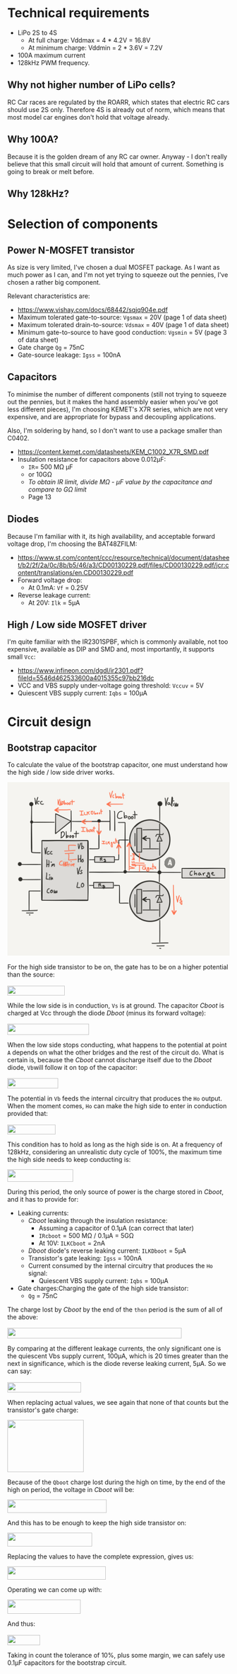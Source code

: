 # Technical requirements

* LiPo 2S to 4S
  * At full charge: Vddmax = 4 * 4.2V = 16.8V
  * At minimum charge: Vddmin = 2 * 3.6V = 7.2V
* 100A maximum current
* 128kHz PWM frequency.

## Why not higher number of LiPo cells?

RC Car races are regulated by the ROARR, which states that electric RC cars
should use 2S only. Therefore 4S is already out of norm, which means that
most model car engines don't hold that voltage already.

## Why 100A?
Because it is the golden dream of any RC car owner. Anyway - I don't really
believe that this small circuit will hold that amount of current. Something
is going to break or melt before.

## Why 128kHz?


# Selection of components

## Power N-MOSFET transistor

As size is very limited, I've chosen a dual MOSFET package. As I want as much
power as I can, and I'm not yet trying to squeeze out the pennies, I've
chosen a rather big component.

Relevant characteristics are:
* https://www.vishay.com/docs/68442/sqjq904e.pdf
* Maximum tolerated gate-to-source: ``Vgsmax`` = 20V (page 1 of data sheet)
* Maximum tolerated drain-to-source: ``Vdsmax`` = 40V (page 1 of data sheet)
* Minimum gate-to-source to have good conduction: ``Vgsmin`` = 5V (page 3 of data sheet)
* Gate charge ``Qg`` = 75nC
* Gate-source leakage: ``Igss`` = 100nA

## Capacitors
To minimise the number of different components (still not trying to squeeze out
the pennies, but it makes the hand assembly easier when you've got less different
pieces), I'm choosing KEMET's X7R series, which are not very expensive, and are
appropriate for bypass and decoupling applications.

Also, I'm soldering by hand, so I don't want to use a package smaller
than C0402.

* https://content.kemet.com/datasheets/KEM_C1002_X7R_SMD.pdf
* Insulation resistance for capacitors above 0.012µF:
  * ``IR``= 500 MΩ µF
  * or 10GΩ
  * _To obtain IR limit, divide MΩ - μF value by the capacitance and compare to GΩ limit_
  * Page 13

## Diodes
Because I'm familiar with it, its high availability, and acceptable forward
voltage drop, I'm choosing the BAT48ZFILM:

* https://www.st.com/content/ccc/resource/technical/document/datasheet/b2/2f/2a/0c/8b/b5/46/a3/CD00130229.pdf/files/CD00130229.pdf/jcr:content/translations/en.CD00130229.pdf
* Forward voltage drop:
  * At 0.1mA: ``Vf`` = 0.25V
* Reverse leakage current:
  * At 20V: ``Ilk`` = 5µA

## High / Low side MOSFET driver

I'm quite familiar with the IR2301SPBF‎, which is commonly available, not too
expensive, available as DIP and SMD and, most importantly, it supports small
``Vcc``:

* https://www.infineon.com/dgdl/ir2301.pdf?fileId=5546d462533600a4015355c97bb216dc
* VCC and VBS supply under-voltage going threshold: ``Vccuv`` = 5V
* Quiescent VBS supply current: ``Iqbs`` = 100µA

# Circuit design

## Bootstrap capacitor

To calculate the value of the bootstrap capacitor, one must understand how the
high side / low side driver works.

![Hi side / low side driver bootstrap capacitor](documentation/hi-low-side-mosfet-driver-bootsatrap-capacitor.png)

For the high side transistor to be on, the gate has to be on a higher potential
than the source:

<img src="/tex/9c1f7859541d779cdf23e6e9ec9476f0.svg?invert_in_darkmode&sanitize=true" align=middle width=130.4040243pt height=22.465723500000017pt/>

While the low side is in conduction, ``Vs`` is at ground. The capacitor _Cboot_ is
charged at Vcc through the diode _Dboot_ (minus its forward voltage):

<img src="/tex/1c7f118466370986e0d9527e9cc881e2.svg?invert_in_darkmode&sanitize=true" align=middle width=184.79564564999998pt height=24.65753399999998pt/>

When the low side stops conducting, what happens to the potential at point ``A``
depends on what the other bridges and the rest of the circuit do. What is certain is,
because the _Cboot_ cannot discharge itself due to the _Dboot_ diode, ``Vb``will
follow it on top of the capacitor:

<img src="/tex/8215727317237c45698142b5505bd60c.svg?invert_in_darkmode&sanitize=true" align=middle width=114.92940689999999pt height=22.465723500000017pt/>

The potential in ``Vb`` feeds the internal circuitry that produces the ``Ho`` output. When
the moment comes, ``Ho`` can make the high side to enter in conduction provided that:

<img src="/tex/afc232330cc5c5dfa4460bb19034e73a.svg?invert_in_darkmode&sanitize=true" align=middle width=108.98815949999998pt height=22.465723500000017pt/>

This condition has to hold as long as the high side is on. At a frequency of
128kHz, considering an unrealistic duty cycle of 100%, the maximum time the
high side needs to keep conducting is:

<img src="/tex/9a059608ed325cd4731a051bf2964b30.svg?invert_in_darkmode&sanitize=true" align=middle width=148.6416525pt height=27.77565449999998pt/>

During this period, the only source of power is the charge stored in _Cboot_, and
it has to provide for:

* Leaking currents:
  * _Cboot_ leaking through the insulation resistance:
    * Assuming a capacitor of 0.1µA (can correct that later)
    * ``IRcboot`` = 500 MΩ / 0.1µA = 5GΩ
    * At 10V: ``ILKCboot`` = 2nA
  * _Dboot_ diode's reverse leaking current: ``ILKDboot`` = 5µA
  * Transistor's gate leaking: ``Igss`` = 100nA
  * Current consumed by the internal circuitry that produces the ``Ho`` signal:
    * Quiescent VBS supply current: ``Iqbs`` = 100µA
* Gate charges:Charging the gate of the high side transistor:
  * ``Qg`` = 75nC

The charge lost by _Cboot_ by the end of the ``thon`` period is the sum of all
of the above:

<img src="/tex/ffb6f8587730dc8ee8c7fbdcb53bd4b4.svg?invert_in_darkmode&sanitize=true" align=middle width=394.56641234999995pt height=24.65753399999998pt/>

By comparing at the different leakage currents, the only significant one
is the quiescent Vbs supply current, 100µA, which is 20 times greater than the
next in significance, which is the diode reverse leaking current, 5µA. So we can
say:

<img src="/tex/85cda86e50e058ea37c3908643566118.svg?invert_in_darkmode&sanitize=true" align=middle width=166.78291409999997pt height=22.465723500000017pt/>

When replacing actual values, we see again that none of that counts but
the transistor's gate charge:

<img src="/tex/1d9e2cfb6fc5e546a1ffbbf6f3e7ecd5.svg?invert_in_darkmode&sanitize=true" align=middle width=172.6612305pt height=118.35616649999997pt/>

Because of the ``Qboot`` charge lost during the high on time, by the
end of the high on period, the voltage in _Cboot_ will be:

<img src="/tex/89114e2052e6a2db2ea4c7f831e56423.svg?invert_in_darkmode&sanitize=true" align=middle width=224.51557259999998pt height=30.392597399999985pt/>

And this has to be enough to keep the high side transistor on:

<img src="/tex/d6b37b831ebe17b56c87ed2b7ceefd6a.svg?invert_in_darkmode&sanitize=true" align=middle width=191.68589384999999pt height=30.392597399999985pt/>

Replacing the values to have the complete expression, gives us:

<img src="/tex/cf1e08bb60759ccf3bc639ea1771257e.svg?invert_in_darkmode&sanitize=true" align=middle width=223.17501854999998pt height=30.392597399999985pt/>

Operating we can come up with:

<img src="/tex/f295dd8ea1c097227b139c8db537475c.svg?invert_in_darkmode&sanitize=true" align=middle width=166.42599599999997pt height=32.40174300000001pt/>

And thus:

<img src="/tex/adca818f357e9448f122260e5cec6a3e.svg?invert_in_darkmode&sanitize=true" align=middle width=74.00148854999999pt height=22.465723500000017pt/>

Taking in count the tolerance of 10%, plus some margin, we can safely use
0.1µF capacitors for the bootstrap circuit.
